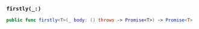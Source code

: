 ### `firstly(_:)`

```swift
public func firstly<T>(_ body: () throws -> Promise<T>) -> Promise<T>
```
